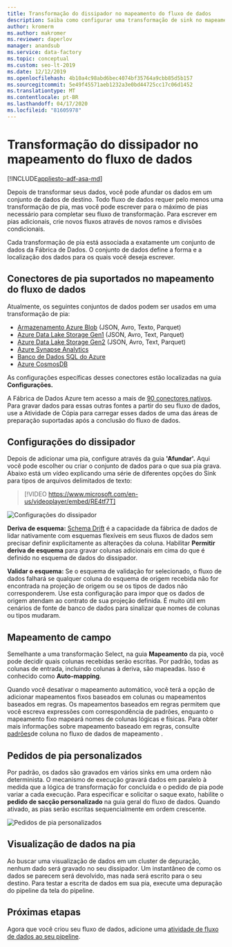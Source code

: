 ```yaml
---
title: Transformação do dissipador no mapeamento do fluxo de dados
description: Saiba como configurar uma transformação de sink no mapeamento do fluxo de dados.
author: kromerm
ms.author: makromer
ms.reviewer: daperlov
manager: anandsub
ms.service: data-factory
ms.topic: conceptual
ms.custom: seo-lt-2019
ms.date: 12/12/2019
ms.openlocfilehash: 4b10a4c98abd6bec4074bf35764a9cbb85d5b157
ms.sourcegitcommit: 5e49f45571aeb1232a3e0bd44725cc17c06d1452
ms.translationtype: MT
ms.contentlocale: pt-BR
ms.lasthandoff: 04/17/2020
ms.locfileid: "81605978"
---
```

# <a name="sink-transformation-in-mapping-data-flow"></a>Transformação do dissipador no mapeamento do fluxo de dados

[!INCLUDE[appliesto-adf-asa-md](includes/appliesto-adf-asa-md.md)]

Depois de transformar seus dados, você pode afundar os dados em um conjunto de dados de destino. Todo fluxo de dados requer pelo menos uma transformação de pia, mas você pode escrever para o máximo de pias necessário para completar seu fluxo de transformação. Para escrever em pias adicionais, crie novos fluxos através de novos ramos e divisões condicionais.

Cada transformação de pia está associada a exatamente um conjunto de dados da Fábrica de Dados. O conjunto de dados define a forma e a localização dos dados para os quais você deseja escrever.

## <a name="supported-sink-connectors-in-mapping-data-flow"></a>Conectores de pia suportados no mapeamento do fluxo de dados

Atualmente, os seguintes conjuntos de dados podem ser usados em uma transformação de pia:
    
* [Armazenamento Azure Blob](connector-azure-blob-storage.md#mapping-data-flow-properties) (JSON, Avro, Texto, Parquet)
* [Azure Data Lake Storage Gen1](connector-azure-data-lake-store.md#mapping-data-flow-properties) (JSON, Avro, Text, Parquet)
* [Azure Data Lake Storage Gen2](connector-azure-data-lake-storage.md#mapping-data-flow-properties) (JSON, Avro, Text, Parquet)
* [Azure Synapse Analytics](connector-azure-sql-data-warehouse.md#mapping-data-flow-properties)
* [Banco de Dados SQL do Azure](connector-azure-sql-database.md#mapping-data-flow-properties)
* [Azure CosmosDB](connector-azure-cosmos-db.md#mapping-data-flow-properties)

As configurações específicas desses conectores estão localizadas na guia **Configurações.** 

A Fábrica de Dados Azure tem acesso a mais de [90 conectores nativos](connector-overview.md). Para gravar dados para essas outras fontes a partir do seu fluxo de dados, use a Atividade de Cópia para carregar esses dados de uma das áreas de preparação suportadas após a conclusão do fluxo de dados.

## <a name="sink-settings"></a>Configurações do dissipador

Depois de adicionar uma pia, configure através da guia **'Afundar'.** Aqui você pode escolher ou criar o conjunto de dados para o que sua pia grava. Abaixo está um vídeo explicando uma série de diferentes opções do Sink para tipos de arquivos delimitados de texto:

> [!VIDEO https://www.microsoft.com/en-us/videoplayer/embed/RE4tf7T]

![Configurações do dissipador](media/data-flow/sink-settings.png "Configurações da pia")

**Deriva de esquema:** [Schema Drift](concepts-data-flow-schema-drift.md) é a capacidade da fábrica de dados de lidar nativamente com esquemas flexíveis em seus fluxos de dados sem precisar definir explicitamente as alterações da coluna. Habilitar **Permitir deriva de esquema** para gravar colunas adicionais em cima do que é definido no esquema de dados do dissipador.

**Validar o esquema:** Se o esquema de validação for selecionado, o fluxo de dados falhará se qualquer coluna do esquema de origem recebida não for encontrada na projeção de origem ou se os tipos de dados não corresponderem. Use esta configuração para impor que os dados de origem atendam ao contrato de sua projeção definida. É muito útil em cenários de fonte de banco de dados para sinalizar que nomes de colunas ou tipos mudaram.

## <a name="field-mapping"></a>Mapeamento de campo

Semelhante a uma transformação Select, na guia **Mapeamento** da pia, você pode decidir quais colunas recebidas serão escritas. Por padrão, todas as colunas de entrada, incluindo colunas à deriva, são mapeadas. Isso é conhecido como **Auto-mapping**.

Quando você desativar o mapeamento automático, você terá a opção de adicionar mapeamentos fixos baseados em colunas ou mapeamentos baseados em regras. Os mapeamentos baseados em regras permitem que você escreva expressões com correspondência de padrões, enquanto o mapeamento fixo mapeará nomes de colunas lógicas e físicas. Para obter mais informações sobre mapeamento baseado em regras, consulte [padrões](concepts-data-flow-column-pattern.md#rule-based-mapping-in-select-and-sink)de coluna no fluxo de dados de mapeamento .

## <a name="custom-sink-ordering"></a>Pedidos de pia personalizados

Por padrão, os dados são gravados em vários sinks em uma ordem não determinista. O mecanismo de execução gravará dados em paralelo à medida que a lógica de transformação for concluída e o pedido de pia pode variar a cada execução. Para especificar e solicitar o saque exato, habilite o **pedido de sacção personalizado** na guia geral do fluxo de dados. Quando ativado, as pias serão escritas sequencialmente em ordem crescente.

![Pedidos de pia personalizados](media/data-flow/custom-sink-ordering.png "Pedidos de pia personalizados")

## <a name="data-preview-in-sink"></a>Visualização de dados na pia

Ao buscar uma visualização de dados em um cluster de depuração, nenhum dado será gravado no seu dissipador. Um instantâneo de como os dados se parecem será devolvido, mas nada será escrito para o seu destino. Para testar a escrita de dados em sua pia, execute uma depuração do pipeline da tela do pipeline.

## <a name="next-steps"></a>Próximas etapas
Agora que você criou seu fluxo de dados, adicione uma [atividade de fluxo de dados ao seu pipeline](concepts-data-flow-overview.md).
